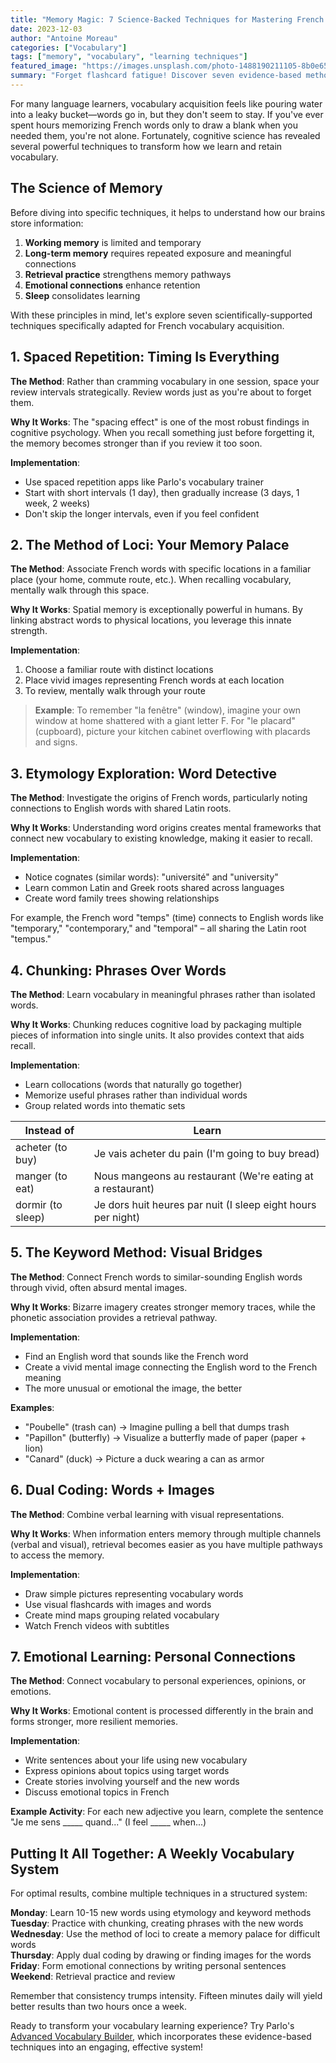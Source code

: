 ```yaml
---
title: "Memory Magic: 7 Science-Backed Techniques for Mastering French Vocabulary"
date: 2023-12-03
author: "Antoine Moreau"
categories: ["Vocabulary"]
tags: ["memory", "vocabulary", "learning techniques"]
featured_image: "https://images.unsplash.com/photo-1488190211105-8b0e65b80b4e?ixlib=rb-4.0.3&ixid=M3wxMjA3fDB8MHxwaG90by1wYWdlfHx8fGVufDB8fHx8fA%3D%3D&auto=format&fit=crop&w=1000&q=80"
summary: "Forget flashcard fatigue! Discover seven evidence-based methods to efficiently memorize French vocabulary and actually remember it long-term."
---
```


For many language learners, vocabulary acquisition feels like pouring water into a leaky bucket—words go in, but they don't seem to stay. If you've ever spent hours memorizing French words only to draw a blank when you needed them, you're not alone. Fortunately, cognitive science has revealed several powerful techniques to transform how we learn and retain vocabulary.

## The Science of Memory

Before diving into specific techniques, it helps to understand how our brains store information:

1. **Working memory** is limited and temporary
2. **Long-term memory** requires repeated exposure and meaningful connections
3. **Retrieval practice** strengthens memory pathways
4. **Emotional connections** enhance retention
5. **Sleep** consolidates learning

With these principles in mind, let's explore seven scientifically-supported techniques specifically adapted for French vocabulary acquisition.

## 1. Spaced Repetition: Timing Is Everything

**The Method**: Rather than cramming vocabulary in one session, space your review intervals strategically. Review words just as you're about to forget them.

**Why It Works**: The "spacing effect" is one of the most robust findings in cognitive psychology. When you recall something just before forgetting it, the memory becomes stronger than if you review it too soon.

**Implementation**:
- Use spaced repetition apps like Parlo's vocabulary trainer
- Start with short intervals (1 day), then gradually increase (3 days, 1 week, 2 weeks)
- Don't skip the longer intervals, even if you feel confident

## 2. The Method of Loci: Your Memory Palace

**The Method**: Associate French words with specific locations in a familiar place (your home, commute route, etc.). When recalling vocabulary, mentally walk through this space.

**Why It Works**: Spatial memory is exceptionally powerful in humans. By linking abstract words to physical locations, you leverage this innate strength.

**Implementation**:
1. Choose a familiar route with distinct locations
2. Place vivid images representing French words at each location
3. To review, mentally walk through your route

> **Example**: To remember "la fenêtre" (window), imagine your own window at home shattered with a giant letter F. For "le placard" (cupboard), picture your kitchen cabinet overflowing with placards and signs.

## 3. Etymology Exploration: Word Detective

**The Method**: Investigate the origins of French words, particularly noting connections to English words with shared Latin roots.

**Why It Works**: Understanding word origins creates mental frameworks that connect new vocabulary to existing knowledge, making it easier to recall.

**Implementation**:
- Notice cognates (similar words): "université" and "university"
- Learn common Latin and Greek roots shared across languages
- Create word family trees showing relationships

For example, the French word "temps" (time) connects to English words like "temporary," "contemporary," and "temporal" – all sharing the Latin root "tempus."

## 4. Chunking: Phrases Over Words

**The Method**: Learn vocabulary in meaningful phrases rather than isolated words.

**Why It Works**: Chunking reduces cognitive load by packaging multiple pieces of information into single units. It also provides context that aids recall.

**Implementation**:
- Learn collocations (words that naturally go together)
- Memorize useful phrases rather than individual words
- Group related words into thematic sets

| Instead of | Learn |
|------------|-------|
| acheter (to buy) | Je vais acheter du pain (I'm going to buy bread) |
| manger (to eat) | Nous mangeons au restaurant (We're eating at a restaurant) |
| dormir (to sleep) | Je dors huit heures par nuit (I sleep eight hours per night) |

## 5. The Keyword Method: Visual Bridges

**The Method**: Connect French words to similar-sounding English words through vivid, often absurd mental images.

**Why It Works**: Bizarre imagery creates stronger memory traces, while the phonetic association provides a retrieval pathway.

**Implementation**:
- Find an English word that sounds like the French word
- Create a vivid mental image connecting the English word to the French meaning
- The more unusual or emotional the image, the better

**Examples**:
- "Poubelle" (trash can) → Imagine pulling a bell that dumps trash
- "Papillon" (butterfly) → Visualize a butterfly made of paper (paper + lion)
- "Canard" (duck) → Picture a duck wearing a can as armor

## 6. Dual Coding: Words + Images

**The Method**: Combine verbal learning with visual representations.

**Why It Works**: When information enters memory through multiple channels (verbal and visual), retrieval becomes easier as you have multiple pathways to access the memory.

**Implementation**:
- Draw simple pictures representing vocabulary words
- Use visual flashcards with images and words
- Create mind maps grouping related vocabulary
- Watch French videos with subtitles

## 7. Emotional Learning: Personal Connections

**The Method**: Connect vocabulary to personal experiences, opinions, or emotions.

**Why It Works**: Emotional content is processed differently in the brain and forms stronger, more resilient memories.

**Implementation**:
- Write sentences about your life using new vocabulary
- Express opinions about topics using target words
- Create stories involving yourself and the new words
- Discuss emotional topics in French

**Example Activity**: For each new adjective you learn, complete the sentence "Je me sens _____ quand..." (I feel _____ when...)

## Putting It All Together: A Weekly Vocabulary System

For optimal results, combine multiple techniques in a structured system:

**Monday**: Learn 10-15 new words using etymology and keyword methods  
**Tuesday**: Practice with chunking, creating phrases with the new words  
**Wednesday**: Use the method of loci to create a memory palace for difficult words  
**Thursday**: Apply dual coding by drawing or finding images for the words  
**Friday**: Form emotional connections by writing personal sentences  
**Weekend**: Retrieval practice and review

Remember that consistency trumps intensity. Fifteen minutes daily will yield better results than two hours once a week.

Ready to transform your vocabulary learning experience? Try Parlo's [Advanced Vocabulary Builder](/vocabulary-builder), which incorporates these evidence-based techniques into an engaging, effective system! 